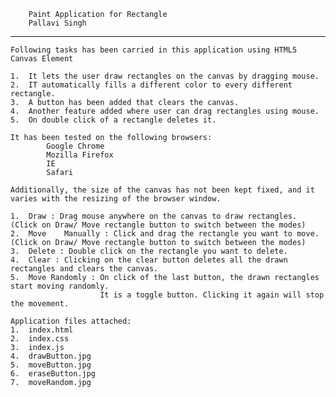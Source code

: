 
		Paint Application for Rectangle
		Pallavi Singh
______________________________________________________________________________________________________________________________________

	Following tasks has been carried in this application using HTML5 Canvas Element

	1.	It lets the user draw rectangles on the canvas by dragging mouse.
	2.	IT automatically fills a different color to every different rectangle.
	3.	A button has been added that clears the canvas.
	4.	Another feature added where user can drag rectangles using mouse.
	5.	On double click of a rectangle deletes it.

	It has been tested on the following browsers:
			Google Chrome
			Mozilla Firefox
			IE
			Safari

	Additionally, the size of the canvas has not been kept fixed, and it varies with the resizing of the browser window.
	
	1.	Draw : Drag mouse anywhere on the canvas to draw rectangles. (Click on Draw/ Move rectangle button to switch between the modes)
	2.	Move	Manually : Click and drag the rectangle you want to move. (Click on Draw/ Move rectangle button to switch between the modes)
	3.	Delete : Double click on the rectangle you want to delete.
	4.	Clear : Clicking on the clear button deletes all the drawn rectangles and clears the canvas.
	5.	Move Randomly : On click of the last button, the drawn rectangles start moving randomly.
						It is a toggle button. Clicking it again will stop the movement.
	
	Application files attached:
	1.	index.html
	2.	index.css
	3.	index.js
	4.	drawButton.jpg
	5.	moveButton.jpg	
	6.	eraseButton.jpg
	7.	moveRandom.jpg